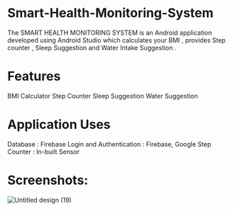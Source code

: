 # Smart-Health-Monitoring-System
The SMART HEALTH MONITORING SYSTEM is an Android application developed using Android Studio which calculates your BMI , provides Step counter , Sleep Suggestion and Water Intake Suggestion .
# Features
BMI Calculator
Step Counter
Sleep Suggestion
Water Suggestion
# Application Uses
Database                  : Firebase
Login and Authentication  : Firebase, Google
Step Counter              : In-built Sensor
# Screenshots:
![Untitled design (19)](https://user-images.githubusercontent.com/47265769/62200093-57c34680-b3a2-11e9-82d3-6f91e81c77bb.png)



